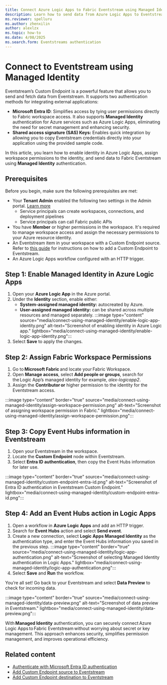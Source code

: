```yaml
---
title: Connect Azure Logic Apps to Fabric Eventstream using Managed Identity
description: Learn how to send data from Azure Logic Apps to Eventstream using Managed Identity authentication.
ms.reviewer: spelluru
ms.author: zhenxilin
author: alexlzx
ms.topic: how-to
ms.date: 4/08/2025
ms.search.form: Eventstreams authentication
---
```


# Connect to Eventstream using Managed Identity

Eventstream’s Custom Endpoint is a powerful feature that allows you to send and fetch data from Eventstream. It supports two authentication methods for integrating external applications:

- **Microsoft Entra ID**: Simplifies access by tying user permissions directly to Fabric workspace access. It also supports **Managed Identity** authentication for Azure services such as Azure Logic Apps, eliminating the need for secret management and enhancing security.
- **Shared access signature (SAS) Keys:** Enables quick integration by allowing you to copy Eventstream credentials directly into your application using the provided sample code.

In this article, you learn how to enable identity in Azure Logic Apps, assign workspace permissions to the identity, and send data to Fabric Eventstream using **Managed Identity** authentication.

## Prerequisites

Before you begin, make sure the following prerequisites are met:

- Your **Tenant Admin** enabled the following two settings in the Admin portal. [Learn more](https://learn.microsoft.com/power-bi/developer/embedded/embed-service-principal)
  - Service principals can create workspaces, connections, and deployment pipelines
  - Service principals can call Fabric public APIs
- You have **Member** or higher permissions in the workspace. It's required to manage workspace access and assign the necessary permissions to your Azure resource identity.
- An Eventstream item in your workspace with a Custom Endpoint source. Refer to [this guide](add-source-custom-app.md) for instructions on how to add a Custom Endpoint to Eventstream.
- An Azure Logic Apps workflow configured with an HTTP trigger.

## Step 1: Enable Managed Identity in Azure Logic Apps

1. Open your **Azure Logic App** in the Azure portal.
2. Under the **Identity** section, enable either:
   - **System-assigned managed identity:** autocreated by Azure.
   - **User-assigned managed identity:** can be shared across multiple resources and managed separately.
    :::image type="content" source="media/connect-using-managed-identity/enable-logic-app-identity.png" alt-text="Screenshot of enabling identity in Azure Logic app." lightbox="media/connect-using-managed-identity/enable-logic-app-identity.png":::
3. Select **Save** to apply the changes.

## Step 2: Assign Fabric Workspace Permissions

1. Go to **Microsoft Fabric** and locate your Fabric Workspace.
2. Open **Manage access**, select **Add people or groups**, search for the Logic App’s managed identity for example, *alex-logicapp2*.
3. Assign the **Contributor or** higher permission to the identity for the Eventstream access.

:::image type="content" border="true" source="media/connect-using-managed-identity/assign-workspace-permission.png" alt-text="Screenshot of assigning workspace permission in Fabric." lightbox="media/connect-using-managed-identity/assign-workspace-permission.png":::

## Step 3: Copy Event Hubs information in Eventstream

1. Open your Eventstream in the workspace.
2. Locate the **Custom Endpoint** node within Eventstream.
3. Select **Entra ID authentication**, then copy the Event Hubs information for later use.  

:::image type="content" border="true" source="media/connect-using-managed-identity/custom-endpoint-entra-id.png" alt-text="Screenshot of Entra ID authentication in Eventstream Custom Endpoint." lightbox="media/connect-using-managed-identity/custom-endpoint-entra-id.png":::

## Step 4:  Add an Event Hubs action in Logic Apps

1. Open a workflow in **Azure Logic Apps** and add an HTTP trigger.
2. Search for **Event Hubs** action and select **Send event**.
3. Create a new connection, select **Logic Apps Managed Identity** as the authentication type, and enter the Event Hubs information you saved in the previous step.
    :::image type="content" border="true" source="media/connect-using-managed-identity/logic-app-authentication.png" alt-text="Screenshot of selecting Managed Identity authentication in Logic Apps." lightbox="media/connect-using-managed-identity/logic-app-authentication.png":::
4. Select **Save** and **Run** the workflow.  

You’re all set! Go back to your Eventstream and select **Data Preview** to check for incoming data.

:::image type="content" border="true" source="media/connect-using-managed-identity/data-preview.png" alt-text="Screenshot of data preview in Eventstream." lightbox="media/connect-using-managed-identity/data-preview.png":::

With **Managed Identity** authentication, you can securely connect Azure Logic Apps to Fabric Eventstream without worrying about secret or key management. This approach enhances security, simplifies permission management, and improves operational efficiency.

## Related content

- [Authenticate with Microsoft Entra ID authentication](./custom-endpoint-entra-id-auth.md)
- [Add Custom Endpoint source to Eventstream](./add-source-custom-app.md)
- [Add Custom Endpoint destination to Eventstream](./add-destination-custom-app.md)
